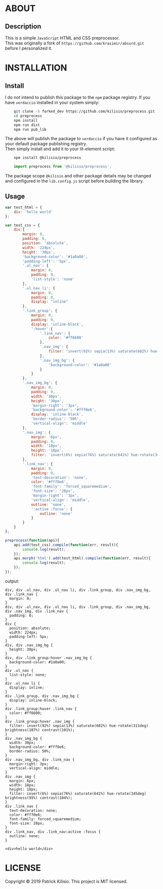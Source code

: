 # ABOUT

<!-- ## Homepage -->


## Description
This is a simple `JavaScript` HTML and CSS preprocessor.  
This was originally a fork of `https://github.com/krasimir/absurd.git` before I personalized it.


<!-- ## Features -->


<!-- ## Core Dependancies -->


<!-- ## Inspirations -->


<!-- ## Screen Shots -->


# INSTALLATION


<!-- ## Prerequisites -->


## Install
I do not intend to publish this package to the `npm` package registry. If you have `verdaccio` installed in your system simply:

```bash
    git clone -b forked_dev https://github.com/kilisio/preprocess.git
    cd preprocess
    npm install
    npm run dist
    npm run pub_lib
```

The above will publish the package to `verdaccio` if you have it configured as your default package publishing registry.  
Then simply install and add it to your lit-element script:

```bash
    npm install @kilisio/preprocess
```

```javascript
    import preprocess from '@kilisio/preprocess';
```

The package scope `@kilisio` and other package details may be changed and configured in the `lib.config.js` script before building the library.


## Usage

```javascript
var test_html = {
    div: 'hello world'
};

var test_css = {
    div:{
        margin: 0,
        padding: 0,
        position: 'absolute',
        width: '224px',
        height: '30px',
		'background-color': '#1a0a00',
		'padding-left': '5px',
        '.ul_nav': {
			margin: 0,
			padding: 0,
			'list-style': 'none'
		},
        '.ul_nav li': {
			margin: 0,
			padding: 0,
			display: "inline"
		},
        '.link_group': {
            margin: 0,
            padding: 0,
            display: 'inline-block',
			':hover':{
                '.link_nav': {
                    color: '#ff6600'
                },
                '.nav_img': {
                    filter: 'invert(92%) sepia(13%) saturate(682%) hue-rotate(311deg) brightness(107%) contrast(101%)'
                },
                '.nav_img_bg': {
                    'background-color': '#1a0a00'
                }
			}
        },
        '.nav_img_bg': {
			margin: 0,
			padding: 0,
			width: '30px',
			height: '30px',
			'margin-right': '3px',
			'background-color': '#fff0e6',
			display: 'inline-block',
			'border-radius': '50%',
			'vertical-align': 'middle'
		},
        '.nav_img': {
			margin: '6px',
			padding: 0,
			width: '18px',
			height: '18px',
            filter: 'invert(6%) sepia(76%) saturate(641%) hue-rotate(345deg) brightness(95%) contrast(104%)'
		},
        '.link_nav': {
			margin: 0,
			padding: 0,
			'text-decoration': 'none',
			color: '#fff0e6',
			'font-family': 'forced_squaremedium',
			'font-size': '28px',
			'margin-right': '3px',
			'vertical-align': 'middle',
            outline: 'none',
            ':active :focus': {
                outline: 'none'
            }
		}
    }
};

preprocess(function(api){
    api.add(test_css).compile(function(err, result){
        console.log(result);
    });
    api.morph('html').add(test_html).compile(function(err, result){
        console.log(result);
    });
});
```
output:  
```
div, div .ul_nav, div .ul_nav li, div .link_group, div .nav_img_bg, div .link_nav {
  margin: 0;
}
div, div .ul_nav, div .ul_nav li, div .link_group, div .nav_img_bg, div .nav_img, div .link_nav {
  padding: 0;
}
div {
  position: absolute;
  width: 224px;
  padding-left: 5px;
}
div, div .nav_img_bg {
  height: 30px;
}
div, div .link_group:hover .nav_img_bg {
  background-color: #1a0a00;
}
div .ul_nav {
  list-style: none;
}
div .ul_nav li {
  display: inline;
}
div .link_group, div .nav_img_bg {
  display: inline-block;
}
div .link_group:hover .link_nav {
  color: #ff6600;
}
div .link_group:hover .nav_img {
  filter: invert(92%) sepia(13%) saturate(682%) hue-rotate(311deg) brightness(107%) contrast(101%);
}
div .nav_img_bg {
  width: 30px;
  background-color: #fff0e6;
  border-radius: 50%;
}
div .nav_img_bg, div .link_nav {
  margin-right: 3px;
  vertical-align: middle;
}
div .nav_img {
  margin: 6px;
  width: 18px;
  height: 18px;
  filter: invert(6%) sepia(76%) saturate(641%) hue-rotate(345deg) brightness(95%) contrast(104%);
}
div .link_nav {
  text-decoration: none;
  color: #fff0e6;
  font-family: forced_squaremedium;
  font-size: 28px;
}
div .link_nav, div .link_nav:active :focus {
  outline: none;
}

<div>hello world</div>
```

<!-- # DOCUMENTATION -->


<!-- # CONTRIBUTION -->


<!-- ## Features, Issues and Fixes -->


<!-- ## Author -->


<!-- ## Contributors -->


<!-- ## Backers -->


<!-- ## Sponsors -->


<!-- # ATTRIBUTION -->


<!-- # SUPPORT -->


# LICENSE
Copyright © 2019 Patrick Kilisio.
This project is MIT licensed.

